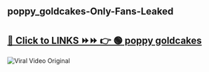 
 ## poppy_goldcakes-Only-Fans-Leaked

# <h2><a href="https://clipsfans.com/poppy_goldcakes&ref=git">🔗 Click to LINKS ⏩⏩ 👉 🟢 poppy goldcakes </a></h2>

<a href="https://clipsfans.com/poppy_goldcakes&ref=git" rel="nofollow" data-target="animated-image.originalLink"><img src="https://i.ibb.co.com/xMMVF88/686577567.gif" alt="Viral Video Original" style="max-width: 100%; display: inline-block;" data-target="animated-image.originalImage"></a>

